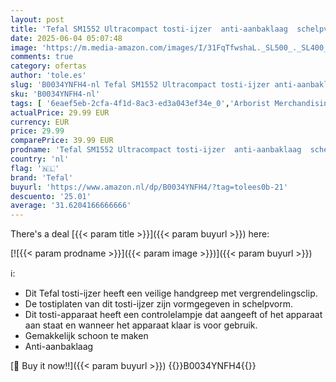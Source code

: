 ```yaml
---
layout: post
title: 'Tefal SM1552 Ultracompact tosti-ijzer  anti-aanbaklaag  schelpvorm  controlelampje  vergrendelingsclip  tostiplaten  Gemakkelijk schoon te maken'
date: 2025-06-04 05:07:48
image: 'https://m.media-amazon.com/images/I/31FqTfwshaL._SL500_._SL400_.jpg'
comments: true
category: ofertas
author: 'tole.es'
slug: 'B0034YNFH4-nl Tefal SM1552 Ultracompact tosti-ijzer anti-aanbaklaag...'
sku: 'B0034YNFH4-nl'
tags: [ '6eaef5eb-2cfa-4f1d-8ac3-ed3a043ef34e_0','Arborist Merchandising Root','Huishoudelijke apparaten','KitchenTefal','Kleine keukenapparaten','Self Service','Special Features Stores','Tosti-ijzers & paninigrills','Wonen & keuken','tefal','🇳🇱', ]
actualPrice: 29.99 EUR
currency: EUR
price: 29.99
comparePrice: 39.99 EUR
prodname: 'Tefal SM1552 Ultracompact tosti-ijzer  anti-aanbaklaag  schelpvorm  controlelampje  vergrendelingsclip  tostiplaten  Gemakkelijk schoon te maken'
country: 'nl'
flag: '🇳🇱'
brand: 'Tefal'
buyurl: 'https://www.amazon.nl/dp/B0034YNFH4/?tag=tolees0b-21'
descuento: '25.01'
average: '31.6204166666666'
---
```


There's a deal [{{< param title >}}]({{< param buyurl >}})  here:

[![{{< param prodname >}}]({{< param image >}})]({{< param buyurl >}})

ℹ️:

- Dit Tefal tosti-ijzer heeft een veilige handgreep met vergrendelingsclip.
- De tostiplaten van dit tosti-ijzer zijn vormgegeven in schelpvorm.
- Dit tosti-apparaat heeft een controlelampje dat aangeeft of het apparaat aan staat en wanneer het apparaat klaar is voor gebruik.
- Gemakkelijk schoon te maken
- Anti-aanbaklaag

[🛒 Buy it now!!]({{< param buyurl >}})
{{<world>}}B0034YNFH4{{</world>}}
